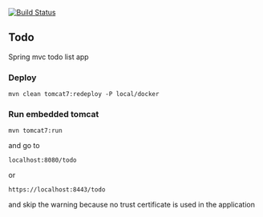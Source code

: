 [![Build Status](https://travis-ci.org/GlaIZier/todo.svg?branch=master)](https://travis-ci.org/GlaIZier/todo)

## Todo
Spring mvc todo list app

### Deploy
```
mvn clean tomcat7:redeploy -P local/docker
```

### Run embedded tomcat
```
mvn tomcat7:run
```
and go to 
```
localhost:8080/todo
```
or
```
https://localhost:8443/todo
```
and skip the warning because no trust certificate is used in the application